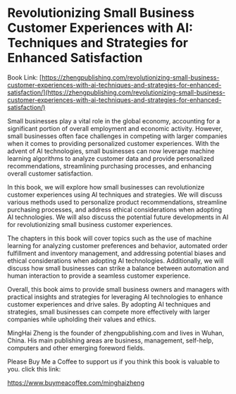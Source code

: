 # Revolutionizing Small Business Customer Experiences with AI: Techniques and Strategies for Enhanced Satisfaction

Book Link: [https://zhengpublishing.com/revolutionizing-small-business-customer-experiences-with-ai-techniques-and-strategies-for-enhanced-satisfaction/](https://zhengpublishing.com/revolutionizing-small-business-customer-experiences-with-ai-techniques-and-strategies-for-enhanced-satisfaction/)

Small businesses play a vital role in the global economy, accounting for a significant portion of overall employment and economic activity. However, small businesses often face challenges in competing with larger companies when it comes to providing personalized customer experiences. With the advent of AI technologies, small businesses can now leverage machine learning algorithms to analyze customer data and provide personalized recommendations, streamlining purchasing processes, and enhancing overall customer satisfaction.

In this book, we will explore how small businesses can revolutionize customer experiences using AI techniques and strategies. We will discuss various methods used to personalize product recommendations, streamline purchasing processes, and address ethical considerations when adopting AI technologies. We will also discuss the potential future developments in AI for revolutionizing small business customer experiences.

The chapters in this book will cover topics such as the use of machine learning for analyzing customer preferences and behavior, automated order fulfillment and inventory management, and addressing potential biases and ethical considerations when adopting AI technologies. Additionally, we will discuss how small businesses can strike a balance between automation and human interaction to provide a seamless customer experience.

Overall, this book aims to provide small business owners and managers with practical insights and strategies for leveraging AI technologies to enhance customer experiences and drive sales. By adopting AI techniques and strategies, small businesses can compete more effectively with larger companies while upholding their values and ethics.

MingHai Zheng is the founder of zhengpublishing.com and lives in Wuhan, China. His main publishing areas are business, management, self-help, computers and other emerging foreword fields.

Please Buy Me a Coffee to support us if you think this book is valuable to you. click this link:

https://www.buymeacoffee.com/minghaizheng
